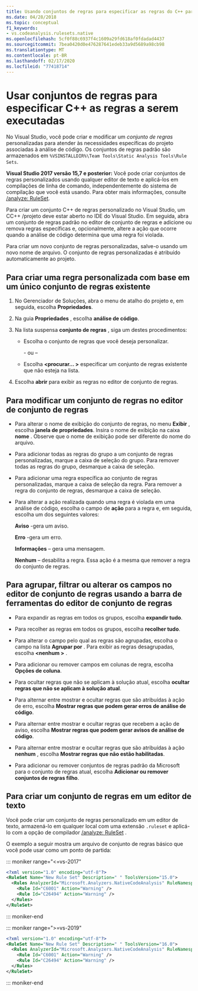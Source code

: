 ```yaml
---
title: Usando conjuntos de regras para especificar as regras do C++ para execução
ms.date: 04/28/2018
ms.topic: conceptual
f1_keywords:
- vs.codeanalysis.rulesets.native
ms.openlocfilehash: 5cf0f88c6937f4c1609a29fd618af0fdadad4437
ms.sourcegitcommit: 7bea0420d0e476287641edeb33a9d5689a98cb98
ms.translationtype: MT
ms.contentlocale: pt-BR
ms.lasthandoff: 02/17/2020
ms.locfileid: "77418714"
---
```

# <a name="use-rule-sets-to-specify-the-c-rules-to-run"></a>Usar conjuntos de regras para especificar C++ as regras a serem executadas

No Visual Studio, você pode criar e modificar um *conjunto de regras* personalizadas para atender às necessidades específicas do projeto associadas à análise de código. Os conjuntos de regras padrão são armazenados em `%VSINSTALLDIR%\Team Tools\Static Analysis Tools\Rule Sets`.

**Visual Studio 2017 versão 15,7 e posterior:** Você pode criar conjuntos de regras personalizados usando qualquer editor de texto e aplicá-los em compilações de linha de comando, independentemente do sistema de compilação que você está usando. Para obter mais informações, consulte [/analyze: RuleSet](/cpp/build/reference/analyze-code-analysis).

Para criar um conjunto C++ de regras personalizado no Visual Studio, um CC++ /projeto deve estar aberto no IDE do Visual Studio. Em seguida, abra um conjunto de regras padrão no editor de conjunto de regras e adicione ou remova regras específicas e, opcionalmente, altere a ação que ocorre quando a análise de código determina que uma regra foi violada.

Para criar um novo conjunto de regras personalizadas, salve-o usando um novo nome de arquivo. O conjunto de regras personalizadas é atribuído automaticamente ao projeto.

## <a name="to-create-a-custom-rule-from-a-single-existing-rule-set"></a>Para criar uma regra personalizada com base em um único conjunto de regras existente

1. No Gerenciador de Soluções, abra o menu de atalho do projeto e, em seguida, escolha **Propriedades**.

1. Na guia **Propriedades** , escolha **análise de código**.

1. Na lista suspensa **conjunto de regras** , siga um destes procedimentos:

   - Escolha o conjunto de regras que você deseja personalizar.

     \- ou –

   - Escolha **\<procurar... >** especificar um conjunto de regras existente que não esteja na lista.

1. Escolha **abrir** para exibir as regras no editor de conjunto de regras.

## <a name="to-modify-a-rule-set-in-the-rule-set-editor"></a>Para modificar um conjunto de regras no editor de conjunto de regras

- Para alterar o nome de exibição do conjunto de regras, no menu **Exibir** , escolha **janela de propriedades**. Insira o nome de exibição na caixa **nome** . Observe que o nome de exibição pode ser diferente do nome do arquivo.

- Para adicionar todas as regras do grupo a um conjunto de regras personalizadas, marque a caixa de seleção do grupo. Para remover todas as regras do grupo, desmarque a caixa de seleção.

- Para adicionar uma regra específica ao conjunto de regras personalizadas, marque a caixa de seleção da regra. Para remover a regra do conjunto de regras, desmarque a caixa de seleção.

- Para alterar a ação realizada quando uma regra é violada em uma análise de código, escolha o campo de **ação** para a regra e, em seguida, escolha um dos seguintes valores:

     **Aviso** -gera um aviso.

     **Erro** -gera um erro.

     **Informações** – gera uma mensagem.

     **Nenhum** – desabilita a regra. Essa ação é a mesma que remover a regra do conjunto de regras.

## <a name="to-group-filter-or-change-the-fields-in-the-rule-set-editor-by-using-the-rule-set-editor-toolbar"></a>Para agrupar, filtrar ou alterar os campos no editor de conjunto de regras usando a barra de ferramentas do editor de conjunto de regras

- Para expandir as regras em todos os grupos, escolha **expandir tudo**.

- Para recolher as regras em todos os grupos, escolha **recolher tudo**.

- Para alterar o campo pelo qual as regras são agrupadas, escolha o campo na lista **Agrupar por** . Para exibir as regras desagrupadas, escolha **\<nenhum >** .

- Para adicionar ou remover campos em colunas de regra, escolha **Opções de coluna**.

- Para ocultar regras que não se aplicam à solução atual, escolha **ocultar regras que não se aplicam à solução atual**.

- Para alternar entre mostrar e ocultar regras que são atribuídas à ação de erro, escolha **Mostrar regras que podem gerar erros de análise de código**.

- Para alternar entre mostrar e ocultar regras que recebem a ação de aviso, escolha **Mostrar regras que podem gerar avisos de análise de código**.

- Para alternar entre mostrar e ocultar regras que são atribuídas à ação **nenhum** , escolha **Mostrar regras que não estão habilitadas**.

- Para adicionar ou remover conjuntos de regras padrão da Microsoft para o conjunto de regras atual, escolha **Adicionar ou remover conjuntos de regras filho**.

## <a name="to-create-a-rule-set-in-a-text-editor"></a>Para criar um conjunto de regras em um editor de texto

Você pode criar um conjunto de regras personalizado em um editor de texto, armazená-lo em qualquer local com uma extensão `.ruleset` e aplicá-lo com a opção de compilador [/analyze: RuleSet](/cpp/build/reference/analyze-code-analysis) .

O exemplo a seguir mostra um arquivo de conjunto de regras básico que você pode usar como um ponto de partida:

::: moniker range="<=vs-2017"

```xml
<?xml version="1.0" encoding="utf-8"?>
<RuleSet Name="New Rule Set" Description=" " ToolsVersion="15.0">
  <Rules AnalyzerId="Microsoft.Analyzers.NativeCodeAnalysis" RuleNamespace="Microsoft.Rules.Native">
    <Rule Id="C6001" Action="Warning" />
    <Rule Id="C26494" Action="Warning" />
  </Rules>
</RuleSet>
```

::: moniker-end

::: moniker range=">=vs-2019"

```xml
<?xml version="1.0" encoding="utf-8"?>
<RuleSet Name="New Rule Set" Description=" " ToolsVersion="16.0">
  <Rules AnalyzerId="Microsoft.Analyzers.NativeCodeAnalysis" RuleNamespace="Microsoft.Rules.Native">
    <Rule Id="C6001" Action="Warning" />
    <Rule Id="C26494" Action="Warning" />
  </Rules>
</RuleSet>
```

::: moniker-end
